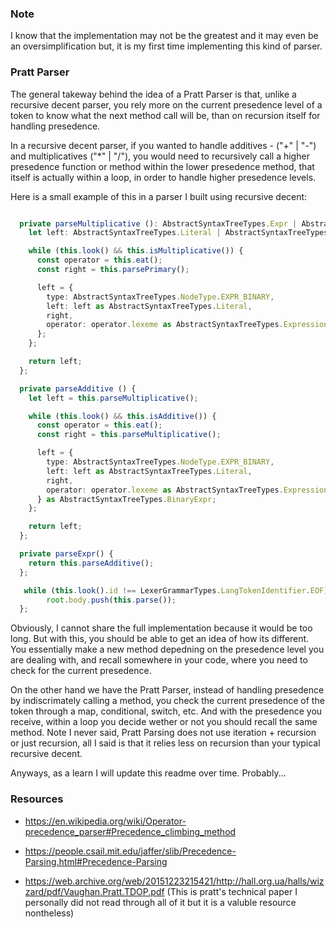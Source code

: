 ### Note

I know that the implementation may not be the greatest and it may even be an oversimplification but, it is my first time implementing this kind of parser.

### Pratt Parser

The general takeway behind the idea of a Pratt Parser is that, unlike a recursive decent parser,
you rely more on the current presedence level of a token to know what the next method call will be, than on recursion itself for handling presedence.

In a recursive decent parser, if you wanted to handle additives - ("+" | "-") and multiplicatives ("*" | "/"),
you would need to recursively call a higher presedence function or method within the lower presedence method, that itself is actually within
a loop, in order to handle higher presedence levels.

Here is a small example of this in a parser I built using recursive decent:

```ts

  private parseMultiplicative (): AbstractSyntaxTreeTypes.Expr | AbstractSyntaxTreeTypes.Literal {
    let left: AbstractSyntaxTreeTypes.Literal | AbstractSyntaxTreeTypes.Expr = this.parsePrimary();

    while (this.look() && this.isMultiplicative()) {
      const operator = this.eat();
      const right = this.parsePrimary();

      left = {
        type: AbstractSyntaxTreeTypes.NodeType.EXPR_BINARY,
        left: left as AbstractSyntaxTreeTypes.Literal,
        right,
        operator: operator.lexeme as AbstractSyntaxTreeTypes.ExpressionOperator
      };
    };

    return left;
  };

  private parseAdditive () {
    let left = this.parseMultiplicative();

    while (this.look() && this.isAdditive()) {
      const operator = this.eat();
      const right = this.parseMultiplicative();

      left = {
        type: AbstractSyntaxTreeTypes.NodeType.EXPR_BINARY,
        left: left as AbstractSyntaxTreeTypes.Literal,
        right,
        operator: operator.lexeme as AbstractSyntaxTreeTypes.ExpressionOperator
      } as AbstractSyntaxTreeTypes.BinaryExpr;
    };

    return left;
  };

  private parseExpr() {
    return this.parseAdditive();
  };

   while (this.look().id !== LexerGrammarTypes.LangTokenIdentifier.EOF) {
        root.body.push(this.parse());
  };

```

Obviously, I cannot share the full implementation because it would be too long. But with this, you should be able to get an idea of how its different. You essentially make a new method depedning on the presedence level you are dealing with,
and recall somewhere in your code, where you need to check for the current presedence.

On the other hand we have the Pratt Parser, instead of handling presedence by indiscrimately calling a method, you check the current presedence of the token through a map, conditional, switch, etc. And with the presedence you receive,
within a loop you decide wether or not you should recall the same method. Note I never said, Pratt Parsing does not use iteration + recursion or just recursion, all I said is that it relies less on recursion than your typical recursive decent.

Anyways, as a learn I will update this readme over time. Probably...

### Resources

* https://en.wikipedia.org/wiki/Operator-precedence_parser#Precedence_climbing_method

* https://people.csail.mit.edu/jaffer/slib/Precedence-Parsing.html#Precedence-Parsing

* https://web.archive.org/web/20151223215421/http://hall.org.ua/halls/wizzard/pdf/Vaughan.Pratt.TDOP.pdf (This is pratt's technical paper
  I personally did not read through all of it but it is a valuble resource nontheless)
